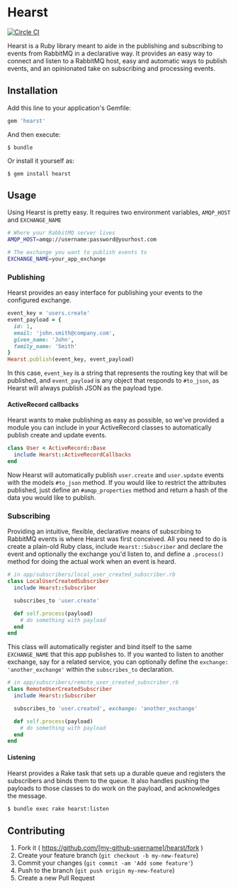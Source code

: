 # Hearst

[![Circle CI](https://circleci.com/gh/PackageZen/hearst.svg?style=svg&circle-token=60466a464e84b27f1c78ab0e75545567db0ee9c4)](https://circleci.com/gh/PackageZen/hearst)

Hearst is a Ruby library meant to aide in the publishing and subscribing to events from RabbitMQ in a declarative way. It provides an easy way to connect and listen to a RabbitMQ host, easy and automatic ways to publish events, and an opinionated take on subscribing and processing events.

## Installation

Add this line to your application's Gemfile:

```ruby
gem 'hearst'
```

And then execute:

    $ bundle

Or install it yourself as:

    $ gem install hearst

## Usage

Using Hearst is pretty easy. It requires two environment variables, `AMQP_HOST` and `EXCHANGE_NAME`

```sh
# Where your RabbitMQ server lives
AMQP_HOST=amqp://username:password@yourhost.com

# The exchange you want to publish events to
EXCHANGE_NAME=your_app_exchange
```

### Publishing

Hearst provides an easy interface for publishing your events to the configured exchange.

```ruby
event_key = 'users.create'
event_payload = {
  id: 1,
  email: 'john.smith@company.com',
  given_name: 'John',
  family_name: 'Smith'
}
Hearst.publish(event_key, event_payload)
```

In this case, `event_key` is a string that represents the routing key that will be published, and `event_payload` is any object that responds to `#to_json`, as Hearst will always publish JSON as the payload type.

#### ActiveRecord callbacks

Hearst wants to make publishing as easy as possible, so we've provided a module you can include in your ActiveRecord classes to automatically publish create and update events.

```ruby
class User < ActiveRecord::Base
  include Hearst::ActiveRecordCallbacks
end
```

Now Hearst will automatically publish `user.create` and `user.update` events with the models `#to_json` method. If you would like to restrict the attributes published, just define an `#amqp_properties` method and return a hash of the data you would like to publish.

### Subscribing

Providing an intuitive, flexible, declarative means of subscribing to RabbitMQ events is where Hearst was first conceived. All you need to do is create a plain-old Ruby class, include `Hearst::Subscriber` and declare the event and optionally the exchange you'd listen to, and define a `.process()` method for doing the actual work when an event is heard.

```ruby
# in app/subscribers/local_user_created_subscriber.rb
class LocalUserCreatedSubscriber
  include Hearst::Subscriber

  subscribes_to 'user.create'

  def self.process(payload)
    # do something with payload
  end
end
```

This class will automatically register and bind itself to the same `EXCHANGE_NAME` that this app publishes to. If you wanted to listen to another exchange, say for a related service, you can optionally define the `exchange: 'another_exchange'` within the `subscribes_to` declaration.

```ruby
# in app/subscribers/remote_user_created_subscriber.rb
class RemoteUserCreatedSubscriber
  include Hearst::Subscriber

  subscribes_to 'user.created', exchange: 'another_exchange'

  def self.process(payload)
    # do something with payload
  end
end
```

#### Listening

Hearst provides a Rake task that sets up a durable queue and registers the subscribers and binds them to the queue. It also handles pushing the payloads to those classes to do work on the payload, and acknowledges the message.

```sh
$ bundle exec rake hearst:listen
```


## Contributing

1. Fork it ( https://github.com/[my-github-username]/hearst/fork )
2. Create your feature branch (`git checkout -b my-new-feature`)
3. Commit your changes (`git commit -am 'Add some feature'`)
4. Push to the branch (`git push origin my-new-feature`)
5. Create a new Pull Request
